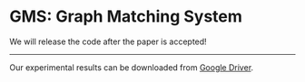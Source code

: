 # GMS: Graph Matching System
We will release the code after the paper is accepted!

---

Our experimental results can be downloaded from [Google Driver](https://drive.google.com/drive/folders/1--f5gyZpdMsp50pLt446dSfGP7iZf_vF).

